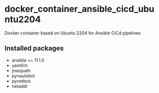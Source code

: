 # docker_container_ansible_cicd_ubuntu2204
Docker container based on Ubuntu 2204 for Ansible CiCd pipelines

## Installed packages

* ansible == 11.1.0
* yamllint
* jmespath
* pynautobot
* pynetbox
* netaddr

